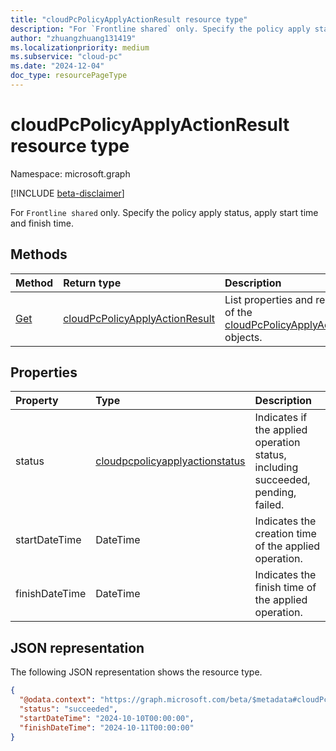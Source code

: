 ```yaml
---
title: "cloudPcPolicyApplyActionResult resource type"
description: "For `Frontline shared` only. Specify the policy apply status, apply start time and finish time."
author: "zhuangzhuang131419"
ms.localizationpriority: medium
ms.subservice: "cloud-pc"
ms.date: "2024-12-04"
doc_type: resourcePageType
---
```


# cloudPcPolicyApplyActionResult resource type

Namespace: microsoft.graph

[!INCLUDE [beta-disclaimer](../../includes/beta-disclaimer.md)]

For `Frontline shared` only. Specify the policy apply status, apply start time and finish time.

## Methods

|Method|Return type|Description|
|:---|:---|:---|
|[Get](../api/cloudpcprovisioningpolicyapplyactionresult-get.md)|[cloudPcPolicyApplyActionResult](../resources/cloudpcpolicyapplyactionresult.md)|List properties and relationships of the [cloudPcPolicyApplyActionResult](../resources/cloudpcpolicyapplyactionresult.md) objects.|

## Properties

|Property|Type|Description|
|:---|:---|:---|
|status|[cloudpcpolicyapplyactionstatus](../resources/cloudpcpolicyapplyactionstatus.md)|Indicates if the applied operation status, including succeeded, pending, failed.|
|startDateTime|DateTime|Indicates the creation time of the applied operation.|
|finishDateTime|DateTime|Indicates the finish time of the applied operation.|

## JSON representation

The following JSON representation shows the resource type.
<!-- {
  "blockType": "resource",
  "keyProperty": "id",
  "@odata.type": "microsoft.graph.cloudPcProvisioningPolicy",
  "baseType": "microsoft.graph.entity",
  "openType": false
}
-->

``` json
{
  "@odata.context": "https://graph.microsoft.com/beta/$metadata#cloudPcPolicyApplyActionResult",
  "status": "succeeded",
  "startDateTime": "2024-10-10T00:00:00",
  "finishDateTime": "2024-10-11T00:00:00"
}
```
